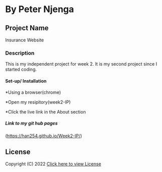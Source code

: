 # By Peter Njenga 
## Project Name
Insurance Website

### Description
This is my independent project for week 2. It is my second project since I started coding.

#### Set-up/ Installation 
*Using a browser(chrome)

*Open my resipitory(week2-IP)

*Click the live link in the About section
##### Link to my git hub pages
 (https://han254.github.io/Week2-IP/)

## License
Copyright (C) 2022 [Click here to view License](LICENSE)
